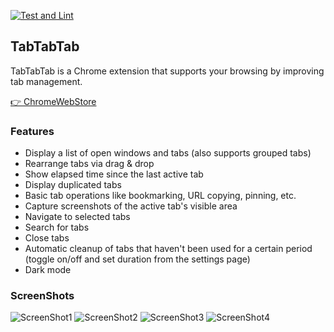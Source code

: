 [![Test and Lint](https://github.com/okaryo/TabTabTab/actions/workflows/test-and-lint.yml/badge.svg)](https://github.com/okaryo/TabTabTab/actions/workflows/test-and-lint.yml)

## TabTabTab

TabTabTab is a Chrome extension that supports your browsing by improving tab management.

[👉 ChromeWebStore](https://chrome.google.com/webstore/detail/tabtabtab/hfmnidllojimehmfjkclnadpebibhgoi)

### Features

* Display a list of open windows and tabs (also supports grouped tabs)
* Rearrange tabs via drag & drop
* Show elapsed time since the last active tab
* Display duplicated tabs
* Basic tab operations like bookmarking, URL copying, pinning, etc.
* Capture screenshots of the active tab's visible area
* Navigate to selected tabs
* Search for tabs
* Close tabs
* Automatic cleanup of tabs that haven't been used for a certain period (toggle on/off and set duration from the settings page)
* Dark mode

### ScreenShots

![ScreenShot1](https://github.com/okaryo/TabTabTab/assets/44517313/060de80f-fe48-4ae8-9474-3511da33aac4)
![ScreenShot2](https://github.com/okaryo/TabTabTab/assets/44517313/42a6db7f-5795-4f32-bf52-44dbd5a2e4bb)
![ScreenShot3](https://github.com/okaryo/TabTabTab/assets/44517313/ab7c7464-8320-4208-bd55-904b646d98e8)
![ScreenShot4](https://github.com/okaryo/TabTabTab/assets/44517313/d73d8850-c095-4b84-973b-df92c84b47ee)

